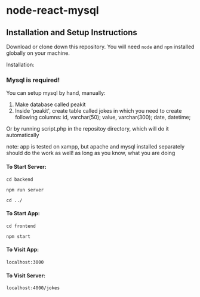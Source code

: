 # node-react-mysql

## Installation and Setup Instructions

Download or clone down this repository. You will need `node` and `npm` installed globally on your machine.  

Installation:  

### Mysql is required! 
You can setup mysql by hand, manually:
1. Make database called peakit
2. Inside 'peakit', create table called jokes in which you need to create following columns:
  id, varchar(50);
  value, varchar(300);
  date, datetime;

Or by running script.php in the repositoy directory, which will do it automatically

note: app is tested on xampp, but apache and mysql installed separately should do the work as well! as long as you know, what you are doing

#### To Start Server:
`cd backend` 

`npm run server`

`cd ../`

#### To Start App:
`cd frontend`

`npm start`
 

#### To Visit App:

`localhost:3000`  

#### To Visit Server:

`localhost:4000/jokes`  
